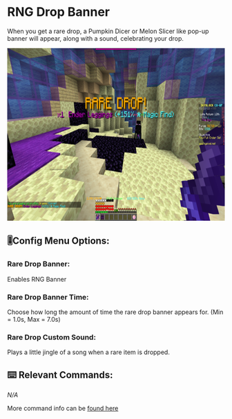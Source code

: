 # RNG Drop Banner
When you get a rare drop, a Pumpkin Dicer or Melon Slicer like pop-up banner will appear, along with a sound, celebrating your drop.
<!-- Feature Description -->

<img src="/docs/images/rng_drop_banner.png" alt="RNG Drop Banner" width="750" height="400" style="text-align: center;">
<!-- Feature image -->


## 🎚️Config  Menu Options: 
<!-- Options/toggles in the config menu, and what they do-->
### Rare Drop Banner:
Enables RNG Banner

### Rare Drop Banner Time:
Choose how long the amount of time the rare drop banner appears for. (Min = 1.0s, Max = 7.0s)

### Rare Drop Custom Sound:

Plays a little jingle of a song when a rare item is dropped.
## ⌨️ Relevant Commands:
<!-- Commands to use the feature/associated with the feature-->

*N/A*

More command info can be [found here](/docs/pages/commands.md#clearpssdata)



